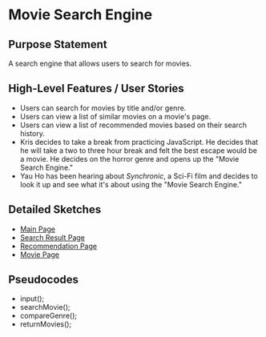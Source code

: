 # Movie Search Engine

## Purpose Statement
A search engine that allows users to search for movies.

## High-Level Features / User Stories
- Users can search for movies by title and/or genre.
- Users can view a list of similar movies on a movie's page.
- Users can view a list of recommended movies based on their search history.
- Kris decides to take a break from practicing JavaScript. He decides that he will take a two to three hour break and felt the best escape would be a movie. He decides on the horror genre and opens up the "Movie Search Engine."
- Yau Ho has been hearing about *Synchronic*, a Sci-Fi film and decides to look it up and see what it's about using the "Movie Search Engine."

## Detailed Sketches
- [Main Page](capstone_mainpage.jpg)
- [Search Result Page](capstone_searchresultpage.jpg)
- [Recommendation Page](capstone_recommendations.jpg)
- [Movie Page](capstone_actualmoviepage.jpg)

## Pseudocodes
- input();
- searchMovie();
- compareGenre();
- returnMovies();